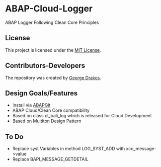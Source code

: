 # ABAP-Cloud-Logger
ABAP Logger Following Clean Core Principles

## License
This project is licensed under the [MIT License](https://github.com/greltel/ABAP-Cloud-Logger/blob/main/LICENSE).

## Contributors-Developers
The repository was created by [George Drakos](https://www.linkedin.com/in/george-drakos/).

## Design Goals/Features

* Install via [ABAPGit](http://abapgit.org)
* ABAP Cloud/Clean Core compatibility
* Based on class cl_bali_log which is released for Cloud Development
* Based on Multiton Design Pattern

## To Do

* Replace syst Variables in method LOG_SYST_ADD with xco_message->value
* Replace BAPI_MESSAGE_GETDETAIL
